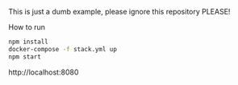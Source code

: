 This is just a dumb example, please ignore this repository PLEASE!


How to run

```sh
npm install
docker-compose -f stack.yml up
npm start
```

http://localhost:8080
